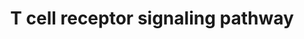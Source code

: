 ---
annotations:
- id: CL:0000084
  parent: native cell
  type: Cell Type Ontology
  value: T cell
- id: PW:0000003
  parent: signaling pathway
  type: Pathway Ontology
  value: signaling pathway
authors:
- MaintBot
- MirellaKalafati
- Eweitz
description: ''
last-edited: 2021-05-15
organisms:
- Danio rerio
redirect_from:
- /index.php/Pathway:WP1345
- /instance/WP1345
revision: null
schema-jsonld:
- '@context': https://schema.org/
  '@id': https://wikipathways.github.io/pathways/WP1345.html
  '@type': Dataset
  creator:
    '@type': Organization
    name: WikiPathways
  description: ''
  keywords:
  - ARHGEF7
  - CD2
  - CD3D
  - CD3E
  - CD3G
  - CD3Z
  - CD4
  - CD5
  - CD8A
  - CH211-127H20.2
  - CH211-67F24.8
  - DKEY-234H16.4
  - DOCK2
  - DTX1
  - ENAH
  - FCRL3
  - GRAP
  - HDAC7A
  - JAK3
  - KHDRBS1
  - LAT
  - LAX1
  - LCK
  - LIME1
  - LNK
  - LOC100000665
  - LOC100000720
  - LOC100003365
  - LOC100149388
  - LOC100151491
  - LOC557072
  - LOC557176
  - LOC558288
  - LOC563639
  - LOC564517
  - LOC564899
  - LOC571865
  - LOC792354
  - LOC793398
  - LOC796938
  - LOC798084
  - MAP4K1
  - MUC1
  - NCK1
  - NEDD9
  - NFAM1
  - PPP3CB
  - PRKCQ
  - PRKD2
  - PTPN12
  - PTPN3
  - PTPRC
  - PTPRH
  - RASGRP2
  - SH2D2A
  - SHB
  - SIT1
  - SOS1
  - STAT5A
  - STAT5B
  - TRA@
  - TRAT1
  - TRB@
  - TXK
  - UNC119
  - VAV1
  - VAV2
  - WASF2
  - YWHAQ
  - arhgdig
  - braf
  - cbl
  - cblb
  - cd2apl
  - cdc42l
  - cebpb
  - cish
  - creb1
  - crebbpb
  - crk
  - crkl
  - ctnnb1
  - dlg1
  - dnm2l
  - evlb
  - fos
  - fynb
  - grb2
  - itk
  - jun
  - map2k1
  - mapk1
  - mapk3
  - mapk7
  - ncl
  - oxsr1a
  - pak1
  - pik3r2
  - plcg1
  - ptk2.1
  - ptk2bb
  - ptpn11
  - ptpn6
  - ptprja
  - pxn
  - rac2
  - rap1a
  - rasa1
  - ripk2
  - sh2d3ca
  - si:dkey-24l11.5
  - si:dkey-78k11.1
  - skap2
  - sla1
  - src
  - stat1a
  - syk
  - tuba8l2
  - tubb5
  - wasb
  - wu:fb79a07
  - wu:fk86g11
  - zgc:101809
  - zgc:110383
  - zgc:110844
  - zgc:112091
  - zgc:112450
  - zgc:153534
  - zgc:158223
  - zgc:162320
  - zgc:171590
  - zgc:172250
  - zgc:55557
  - zgc:63721
  - zgc:92124
  license: CC0
  name: T cell receptor signaling pathway
seo: CreativeWork
title: T cell receptor signaling pathway
wpid: WP1345
---